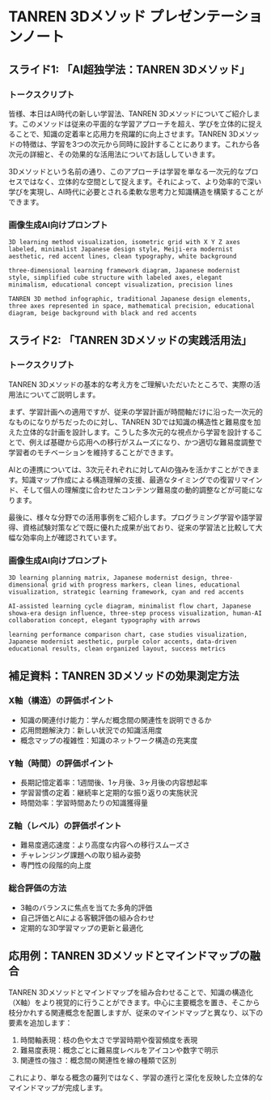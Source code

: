 # TANREN 3Dメソッド プレゼンテーションノート

## スライド1: 「AI超独学法：TANREN 3Dメソッド」

### トークスクリプト

皆様、本日はAI時代の新しい学習法、TANREN 3Dメソッドについてご紹介します。このメソッドは従来の平面的な学習アプローチを超え、学びを立体的に捉えることで、知識の定着率と応用力を飛躍的に向上させます。TANREN 3Dメソッドの特徴は、学習を3つの次元から同時に設計することにあります。これから各次元の詳細と、その効果的な活用法についてお話ししていきます。

3Dメソッドという名前の通り、このアプローチは学習を単なる一次元的なプロセスではなく、立体的な空間として捉えます。それによって、より効率的で深い学びを実現し、AI時代に必要とされる柔軟な思考力と知識構造を構築することができます。

### 画像生成AI向けプロンプト

```
3D learning method visualization, isometric grid with X Y Z axes labeled, minimalist Japanese design style, Meiji-era modernist aesthetic, red accent lines, clean typography, white background
```

```
three-dimensional learning framework diagram, Japanese modernist style, simplified cube structure with labeled axes, elegant minimalism, educational concept visualization, precision lines
```

```
TANREN 3D method infographic, traditional Japanese design elements, three axes represented in space, mathematical precision, educational diagram, beige background with black and red accents
```

## スライド2: 「TANREN 3Dメソッドの実践活用法」

### トークスクリプト

TANREN 3Dメソッドの基本的な考え方をご理解いただいたところで、実際の活用法についてご説明します。

まず、学習計画への適用ですが、従来の学習計画が時間軸だけに沿った一次元的なものになりがちだったのに対し、TANREN 3Dでは知識の構造性と難易度を加えた立体的な計画を設計します。こうした多次元的な視点から学習を設計することで、例えば基礎から応用への移行がスムーズになり、かつ適切な難易度調整で学習者のモチベーションを維持することができます。

AIとの連携については、3次元それぞれに対してAIの強みを活かすことができます。知識マップ作成による構造理解の支援、最適なタイミングでの復習リマインド、そして個人の理解度に合わせたコンテンツ難易度の動的調整などが可能になります。

最後に、様々な分野での活用事例をご紹介します。プログラミング学習や語学習得、資格試験対策などで既に優れた成果が出ており、従来の学習法と比較して大幅な効率向上が確認されています。

### 画像生成AI向けプロンプト

```
3D learning planning matrix, Japanese modernist design, three-dimensional grid with progress markers, clean lines, educational visualization, strategic learning framework, cyan and red accents
```

```
AI-assisted learning cycle diagram, minimalist flow chart, Japanese showa-era design influence, three-step process visualization, human-AI collaboration concept, elegant typography with arrows
```

```
learning performance comparison chart, case studies visualization, Japanese modernist aesthetic, purple color accents, data-driven educational results, clean organized layout, success metrics
```

## 補足資料：TANREN 3Dメソッドの効果測定方法

### X軸（構造）の評価ポイント
- 知識の関連付け能力：学んだ概念間の関連性を説明できるか
- 応用問題解決力：新しい状況での知識活用度
- 概念マップの複雑性：知識のネットワーク構造の充実度

### Y軸（時間）の評価ポイント
- 長期記憶定着率：1週間後、1ヶ月後、3ヶ月後の内容想起率
- 学習習慣の定着：継続率と定期的な振り返りの実施状況
- 時間効率：学習時間あたりの知識獲得量

### Z軸（レベル）の評価ポイント
- 難易度適応速度：より高度な内容への移行スムーズさ
- チャレンジング課題への取り組み姿勢
- 専門性の段階的向上度

### 総合評価の方法
- 3軸のバランスに焦点を当てた多角的評価
- 自己評価とAIによる客観評価の組み合わせ
- 定期的な3D学習マップの更新と最適化

## 応用例：TANREN 3Dメソッドとマインドマップの融合

TANREN 3Dメソッドとマインドマップを組み合わせることで、知識の構造化（X軸）をより視覚的に行うことができます。中心に主要概念を置き、そこから枝分かれする関連概念を配置しますが、従来のマインドマップと異なり、以下の要素を追加します：

1. 時間軸表現：枝の色や太さで学習時期や復習頻度を表現
2. 難易度表現：概念ごとに難易度レベルをアイコンや数字で明示
3. 関連性の強さ：概念間の関連性を線の種類で区別

これにより、単なる概念の羅列ではなく、学習の進行と深化を反映した立体的なマインドマップが完成します。 